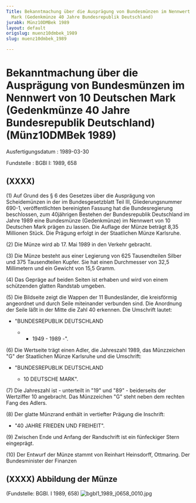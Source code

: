 ```yaml
---
Title: Bekanntmachung über die Ausprägung von Bundesmünzen im Nennwert von 10 Deutschen
  Mark (Gedenkmünze 40 Jahre Bundesrepublik Deutschland)
jurabk: Münz10DMBek 1989
layout: default
origslug: muenz10dmbek_1989
slug: muenz10dmbek_1989

---
```


# Bekanntmachung über die Ausprägung von Bundesmünzen im Nennwert von 10 Deutschen Mark (Gedenkmünze 40 Jahre Bundesrepublik Deutschland) (Münz10DMBek 1989)

Ausfertigungsdatum
:   1989-03-30

Fundstelle
:   BGBl I: 1989, 658



## (XXXX)

(1) Auf Grund des § 6 des Gesetzes über die Ausprägung von
Scheidemünzen in der im Bundesgesetzblatt Teil III, Gliederungsnummer
690-1, veröffentlichten bereinigten Fassung hat die Bundesregierung
beschlossen, zum 40jährigen Bestehen der Bundesrepublik Deutschland im
Jahre 1989 eine Bundesmünze (Gedenkmünze) im Nennwert von 10 Deutschen
Mark prägen zu lassen. Die Auflage der Münze beträgt 8,35 Millionen
Stück. Die Prägung erfolgt in der Staatlichen Münze Karlsruhe.

(2) Die Münze wird ab 17. Mai 1989 in den Verkehr gebracht.

(3) Die Münze besteht aus einer Legierung von 625 Tausendteilen Silber
und 375 Tausendteilen Kupfer. Sie hat einen Durchmesser von 32,5
Millimetern und ein Gewicht von 15,5 Gramm.

(4) Das Gepräge auf beiden Seiten ist erhaben und wird von einem
schützenden glatten Randstab umgeben.

(5) Die Bildseite zeigt die Wappen der 11 Bundesländer, die
kreisförmig angeordnet und durch Seile miteinander verbunden sind. Die
Anordnung der Seile läßt in der Mitte die Zahl 40 erkennen.
Die Umschrift lautet:

*   "BUNDESREPUBLIK DEUTSCHLAND

    *   - 1949 - 1989 -".







(6) Die Wertseite trägt einen Adler, die Jahreszahl 1989, das
Münzzeichen "G" der Staatlichen Münze Karlsruhe und die Umschrift:

*   "BUNDESREPUBLIK DEUTSCHLAND

    *   10 DEUTSCHE MARK".







(7) Die Jahreszahl ist - unterteilt in "19" und "89" - beiderseits der
Wertziffer 10 angebracht. Das Münzzeichen "G" steht neben dem rechten
Fang des Adlers.

(8) Der glatte Münzrand enthält in vertiefter Prägung die Inschrift:

*   "40 JAHRE FRIEDEN UND FREIHEIT".




(9) Zwischen Ende und Anfang der Randschrift ist ein fünfeckiger Stern
eingeprägt.

(10) Der Entwurf der Münze stammt von Reinhart Heinsdorff, Ottmaring.
Der Bundesminister der Finanzen


## (XXXX) Abbildung der Münze

(Fundstelle: BGBl. I 1989, 658)
![bgbl1_1989_j0658_0010.jpg](bgbl1_1989_j0658_0010.jpg)
